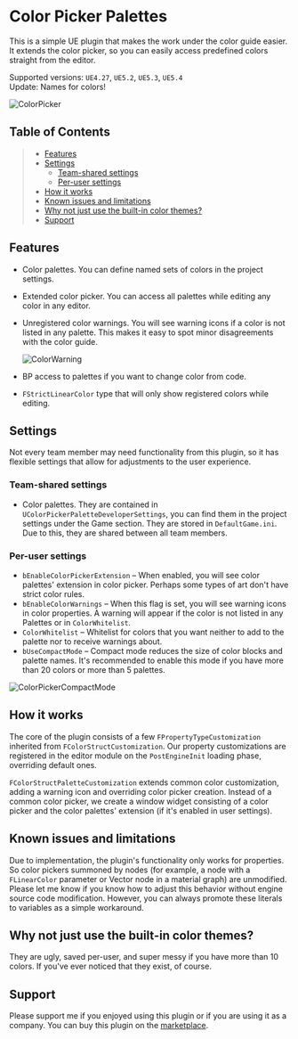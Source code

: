 # Color Picker Palettes
This is a simple UE plugin that makes the work under the color guide easier. It extends the color picker, so you can easily access predefined colors straight from the editor.

Supported versions: `UE4.27`, `UE5.2`, `UE5.3`, `UE5.4`  
Update: Names for colors!

![ColorPicker](https://github.com/HInquisition/UEColorPickerPalette/assets/64382796/ec079e1e-5766-4a6a-ae11-eb1e445782c3)

## Table of Contents
> - [Features](#features)  
> - [Settings](#settings)
>    - [Team-shared settings](#team-shared-settings)
>    - [Per-user settings](#per-user-settings)  
> - [How it works](#how-it-works)  
> - [Known issues and limitations](#known-issues-and-limitations)
> - [Why not just use the built-in color themes?](#why-not-just-use-the-built-in-color-themes)  
> - [Support](#support)  

## Features
- Color palettes. You can define named sets of colors in the project settings.
- Extended color picker. You can access all palettes while editing any color in any editor.
- Unregistered color warnings. You will see warning icons if a color is not listed in any palette. This makes it easy to spot minor disagreements with the color guide.
   
  ![ColorWarning](https://github.com/HInquisition/UEColorPickerPalette/assets/64382796/55f0f2d8-57af-4c3f-8b44-9900fd20c6fe)
- BP access to palettes if you want to change color from code.
- `FStrictLinearColor` type that will only show registered colors while editing.
## Settings 
Not every team member may need functionality from this plugin, so it has flexible settings that allow for adjustments to the user experience.
### Team-shared settings
- Color palettes. They are contained in `UColorPickerPaletteDeveloperSettings`, you can find them in the project settings under the Game section. They are stored in `DefaultGame.ini`. Due to this, they are shared between all team members.
### Per-user settings
- `bEnableColorPickerExtension` – When enabled, you will see color palettes' extension in color picker. Perhaps some types of art don't have strict color rules.
- `bEnableColorWarnings` – When this flag is set, you will see warning icons in color properties. A warning will appear if the color is not listed in any Palettes or in `ColorWhitelist`.
- `ColorWhitelist` – Whitelist for colors that you want neither to add to the palette nor to receive warnings about.
- `bUseCompactMode` – Compact mode reduces the size of color blocks and palette names. It's recommended to enable this mode if you have more than 20 colors or more than 5 palettes.

![ColorPickerCompactMode](https://github.com/HInquisition/UEColorPickerPalette/assets/64382796/a90996e7-d4a5-47d3-9be1-7bd7c1919f42)

## How it works
The core of the plugin consists of a few `FPropertyTypeCustomization` inherited from `FColorStructCustomization`. Our property customizations are registered in the editor module on the `PostEngineInit` loading phase, overriding default ones.

`FColorStructPaletteCustomization` extends common color customization, adding a warning icon and overriding color picker creation. Instead of a common color picker, we create a window widget consisting of a color picker and the color palettes' extension (if it's enabled in user settings).

## Known issues and limitations
Due to implementation, the plugin's functionality only works for properties. So color pickers summoned by nodes (for example, a node with a `FLinearColor` parameter or Vector node in a material graph) are unmodified. Please let me know if you know how to adjust this behavior without engine source code modification. However, you can always promote these literals to variables as a simple workaround.

## Why not just use the built-in color themes?
They are ugly, saved per-user, and super messy if you have more than 10 colors. If you've ever noticed that they exist, of course.

## Support 
Please support me if you enjoyed using this plugin or if you are using it as a company. You can buy this plugin on the [marketplace](https://www.unrealengine.com/marketplace/en-US/product/color-picker-palettes).
